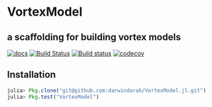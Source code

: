 # VortexModel

a scaffolding for building vortex models
----------------------------------------
[![docs](https://img.shields.io/badge/docs-latest-blue.svg)](https://darwindarak.github.com/VortexModel.jl)
[![Build Status](https://travis-ci.org/darwindarak/VortexModel.jl.svg?branch=master)](https://travis-ci.org/darwindarak/VortexModel.jl)
[![Build status](https://ci.appveyor.com/api/projects/status/7fdnt699n6l0g92q/branch/master?svg=true)](https://ci.appveyor.com/project/darwindarak/vortexmodel-jl/branch/master)
[![codecov](https://codecov.io/gh/darwindarak/VortexModel.jl/branch/master/graph/badge.svg)](https://codecov.io/gh/darwindarak/VortexModel.jl)

## Installation

```julia
julia> Pkg.clone("git@github.com:darwindarak/VortexModel.jl.git")
julia> Pkg.test("VortexModel")
```
